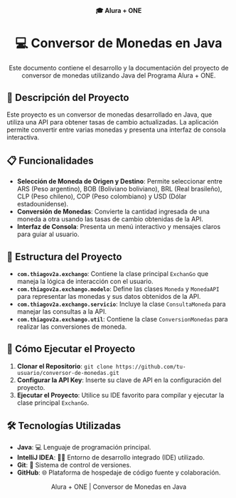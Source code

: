 <h4 align="center">
  🎓 Alura + ONE
</h4>

<h1 align="center">
  💻 Conversor de Monedas en Java
</h1>

<p align="center">
  Este documento contiene el desarrollo y la documentación del proyecto de conversor de monedas utilizando Java del Programa Alura + ONE.
</p>

## 📝 Descripción del Proyecto

Este proyecto es un conversor de monedas desarrollado en Java, que utiliza una API para obtener tasas de cambio actualizadas. La aplicación permite convertir entre varias monedas y presenta una interfaz de consola interactiva.

## 📋 Funcionalidades

- **Selección de Moneda de Origen y Destino**: Permite seleccionar entre ARS (Peso argentino), BOB (Boliviano boliviano), BRL (Real brasileño), CLP (Peso chileno), COP (Peso colombiano) y USD (Dólar estadounidense).
- **Conversión de Monedas**: Convierte la cantidad ingresada de una moneda a otra usando las tasas de cambio obtenidas de la API.
- **Interfaz de Consola**: Presenta un menú interactivo y mensajes claros para guiar al usuario.

## 📁 Estructura del Proyecto

- **`com.thiagov2a.exchango`**: Contiene la clase principal `ExchanGo` que maneja la lógica de interacción con el usuario.
- **`com.thiagov2a.exchango.modelo`**: Define las clases `Moneda` y `MonedaAPI` para representar las monedas y sus datos obtenidos de la API.
- **`com.thiagov2a.exchango.servicio`**: Incluye la clase `ConsultaMoneda` para manejar las consultas a la API.
- **`com.thiagov2a.exchango.util`**: Contiene la clase `ConversionMonedas` para realizar las conversiones de moneda.

## 🚀 Cómo Ejecutar el Proyecto

1. **Clonar el Repositorio**: `git clone https://github.com/tu-usuario/conversor-de-monedas.git`
2. **Configurar la API Key**: Inserte su clave de API en la configuración del proyecto.
3. **Ejecutar el Proyecto**: Utilice su IDE favorito para compilar y ejecutar la clase principal `ExchanGo`.

## 🛠 Tecnologías Utilizadas

- **Java**: 💻 Lenguaje de programación principal.
- **IntelliJ IDEA**: 🧑‍💻 Entorno de desarrollo integrado (IDE) utilizado.
- **Git**: 🌳 Sistema de control de versiones.
- **GitHub**: 🌐 Plataforma de hospedaje de código fuente y colaboración.

<p align="center">
  Alura + ONE | Conversor de Monedas en Java
</p>
